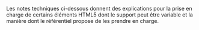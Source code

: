 Les notes techniques ci-dessous donnent des explications pour la prise en charge de certains éléments HTML5 dont le support peut être variable et la manière dont le référentiel propose de les prendre en charge.
